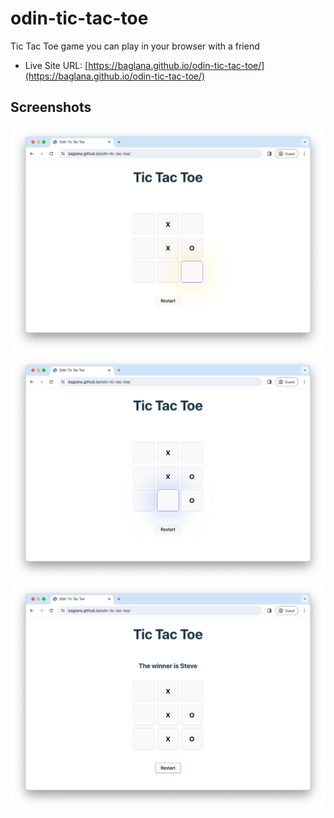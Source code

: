 # odin-tic-tac-toe

Tic Tac Toe game you can play in your browser with a friend

- Live Site URL: [https://baglana.github.io/odin-tic-tac-toe/](https://baglana.github.io/odin-tic-tac-toe/)

## Screenshots

![](./screenshots/1.png)
![](./screenshots/2.png)
![](./screenshots/3.png)
